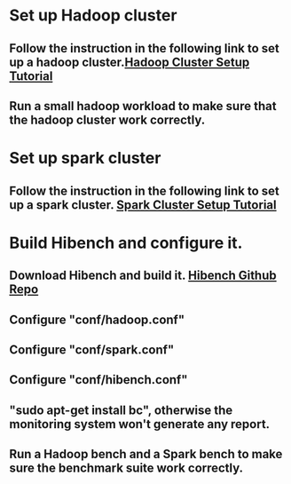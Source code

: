 # Set up Hadoop cluster
## Follow the instruction in the following link to set up a hadoop cluster.[Hadoop Cluster Setup Tutorial](https://www.linode.com/docs/databases/hadoop/how-to-install-and-set-up-hadoop-cluster)
## Run a small hadoop workload to make sure that the hadoop cluster work correctly.

# Set up spark cluster
## Follow the instruction in the following link to set up a spark cluster. [Spark Cluster Setup Tutorial](https://medium.com/ymedialabs-innovation/apache-spark-on-a-multi-node-cluster-b75967c8cb2b)

# Build Hibench and configure it.
## Download Hibench and build it. [Hibench Github Repo](https://github.com/Intel-bigdata/HiBench)
## Configure "conf/hadoop.conf"
## Configure "conf/spark.conf"
## Configure "conf/hibench.conf"
## "sudo apt-get install bc", otherwise the monitoring system won't generate any report.
## Run a Hadoop bench and a Spark bench to make sure the benchmark suite work correctly.



